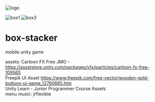 ![logo](https://user-images.githubusercontent.com/26636966/128365441-bd27648b-b0a7-4676-a11e-ec3db0f1712e.png)

![box1](https://user-images.githubusercontent.com/26636966/128365235-e50e8aa7-0656-4caf-b1fe-18144f03f963.png)
![box3](https://user-images.githubusercontent.com/26636966/128365311-6a0bfdd8-ad84-462b-9ded-5c4af89f84dd.png)



# box-stacker
 mobile unity game

assets:
Cartoon FX Free JMO - https://assetstore.unity.com/packages/vfx/particles/cartoon-fx-free-109565<br/>
Freepik UI Asset https://www.freepik.com/free-vector/wooden-gold-buttons-ui-game_12760665.htm<br/>
Unity Learn - Junior Programmer Course Assets<br/>
menu music: jrflexible
